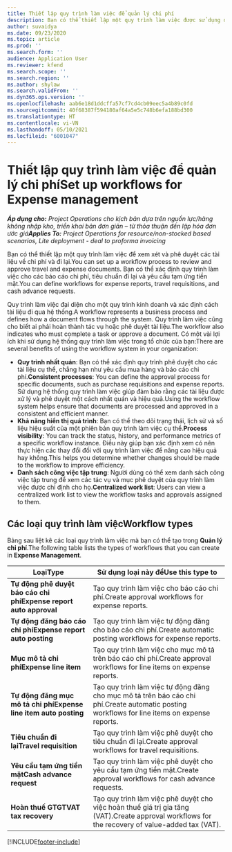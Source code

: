```yaml
---
title: Thiết lập quy trình làm việc để quản lý chi phí
description: Bạn có thể thiết lập một quy trình làm việc được sử dụng để xem xét và phê duyệt các tài liệu về chi phí và đi lại.
author: suvaidya
ms.date: 09/23/2020
ms.topic: article
ms.prod: ''
ms.search.form: ''
audience: Application User
ms.reviewer: kfend
ms.search.scope: ''
ms.search.region: ''
ms.author: shylaw
ms.search.validFrom: ''
ms.dyn365.ops.version: ''
ms.openlocfilehash: aab6e18d1ddcffa57cf7cd4cb09eec5a4b89c0fd
ms.sourcegitcommit: 40f68387f594180af64a5e5c748b6efa188bd300
ms.translationtype: HT
ms.contentlocale: vi-VN
ms.lasthandoff: 05/10/2021
ms.locfileid: "6001047"
---
```

# <a name="set-up-workflows-for-expense-management"></a><span data-ttu-id="276a2-103">Thiết lập quy trình làm việc để quản lý chi phí</span><span class="sxs-lookup"><span data-stu-id="276a2-103">Set up workflows for Expense management</span></span>

<span data-ttu-id="276a2-104">_**Áp dụng cho:** Project Operations cho kịch bản dựa trên nguồn lực/hàng không nhập kho, triển khai bản đơn giản – từ thỏa thuận đến lập hóa đơn ước giá_</span><span class="sxs-lookup"><span data-stu-id="276a2-104">_**Applies To:** Project Operations for resource/non-stocked based scenarios, Lite deployment - deal to proforma invoicing_</span></span>

<span data-ttu-id="276a2-105">Bạn có thể thiết lập một quy trình làm việc để xem xét và phê duyệt các tài liệu về chi phí và đi lại.</span><span class="sxs-lookup"><span data-stu-id="276a2-105">You can set up a workflow process to review and approve travel and expense documents.</span></span> <span data-ttu-id="276a2-106">Bạn có thể xác định quy trình làm việc cho các báo cáo chi phí, tiêu chuẩn đi lại và yêu cầu tạm ứng tiền mặt.</span><span class="sxs-lookup"><span data-stu-id="276a2-106">You can define workflows for expense reports, travel requisitions, and cash advance requests.</span></span>

<span data-ttu-id="276a2-107">Quy trình làm việc đại diện cho một quy trình kinh doanh và xác định cách tài liệu đi qua hệ thống.</span><span class="sxs-lookup"><span data-stu-id="276a2-107">A workflow represents a business process and defines how a document flows through the system.</span></span> <span data-ttu-id="276a2-108">Quy trình làm việc cũng cho biết ai phải hoàn thành tác vụ hoặc phê duyệt tài liệu.</span><span class="sxs-lookup"><span data-stu-id="276a2-108">The workflow also indicates who must complete a task or approve a document.</span></span> <span data-ttu-id="276a2-109">Có một vài lợi ích khi sử dụng hệ thống quy trình làm việc trong tổ chức của bạn:</span><span class="sxs-lookup"><span data-stu-id="276a2-109">There are several benefits of using the workflow system in your organization:</span></span>

- <span data-ttu-id="276a2-110">**Quy trình nhất quán**: Bạn có thể xác định quy trình phê duyệt cho các tài liệu cụ thể, chẳng hạn như yêu cầu mua hàng và báo cáo chi phí.</span><span class="sxs-lookup"><span data-stu-id="276a2-110">**Consistent processes**: You can define the approval process for specific documents, such as purchase requisitions and expense reports.</span></span> <span data-ttu-id="276a2-111">Sử dụng hệ thống quy trình làm việc giúp đảm bảo rằng các tài liệu được xử lý và phê duyệt một cách nhất quán và hiệu quả.</span><span class="sxs-lookup"><span data-stu-id="276a2-111">Using the workflow system helps ensure that documents are processed and approved in a consistent and efficient manner.</span></span>
- <span data-ttu-id="276a2-112">**Khả năng hiển thị quá trình**: Bạn có thể theo dõi trạng thái, lịch sử và số liệu hiệu suất của một phiên bản quy trình làm việc cụ thể.</span><span class="sxs-lookup"><span data-stu-id="276a2-112">**Process visibility**: You can track the status, history, and performance metrics of a specific workflow instance.</span></span> <span data-ttu-id="276a2-113">Điều này giúp bạn xác định xem có nên thực hiện các thay đổi đối với quy trình làm việc để nâng cao hiệu quả hay không.</span><span class="sxs-lookup"><span data-stu-id="276a2-113">This helps you determine whether changes should be made to the workflow to improve efficiency.</span></span>
- <span data-ttu-id="276a2-114">**Danh sách công việc tập trung**: Người dùng có thể xem danh sách công việc tập trung để xem các tác vụ và mục phê duyệt của quy trình làm việc được chỉ định cho họ.</span><span class="sxs-lookup"><span data-stu-id="276a2-114">**Centralized work list**: Users can view a centralized work list to view the workflow tasks and approvals assigned to them.</span></span> 

## <a name="workflow-types"></a><span data-ttu-id="276a2-115">Các loại quy trình làm việc</span><span class="sxs-lookup"><span data-stu-id="276a2-115">Workflow types</span></span>

<span data-ttu-id="276a2-116">Bảng sau liệt kê các loại quy trình làm việc mà bạn có thể tạo trong **Quản lý chi phí**.</span><span class="sxs-lookup"><span data-stu-id="276a2-116">The following table lists the types of workflows that you can create in **Expense Management**.</span></span>


|              <span data-ttu-id="276a2-117"><strong>Loại</strong></span><span class="sxs-lookup"><span data-stu-id="276a2-117"><strong>Type</strong></span></span>              |                   <span data-ttu-id="276a2-118"><strong>Sử dụng loại này để</strong></span><span class="sxs-lookup"><span data-stu-id="276a2-118"><strong>Use this type to</strong></span></span>                   |
|-------------------------------------------------|-----------------------------------------------------------------------|
|   <span data-ttu-id="276a2-119"><strong>Tự động phê duyệt báo cáo chi phí</strong></span><span class="sxs-lookup"><span data-stu-id="276a2-119"><strong>Expense report auto approval</strong></span></span> |            <span data-ttu-id="276a2-120">Tạo quy trình làm việc cho báo cáo chi phí.</span><span class="sxs-lookup"><span data-stu-id="276a2-120">Create approval workflows for expense reports.</span></span>             |
|  <span data-ttu-id="276a2-121"><strong>Tự động đăng báo cáo chi phí</strong></span><span class="sxs-lookup"><span data-stu-id="276a2-121"><strong>Expense report auto posting</strong></span></span>   |        <span data-ttu-id="276a2-122">Tạo quy trình làm việc tự động đăng cho báo cáo chi phí.</span><span class="sxs-lookup"><span data-stu-id="276a2-122">Create automatic posting workflows for expense reports.</span></span>        |
|       <span data-ttu-id="276a2-123"><strong>Mục mô tả chi phí</strong></span><span class="sxs-lookup"><span data-stu-id="276a2-123"><strong>Expense line item</strong></span></span>        |     <span data-ttu-id="276a2-124">Tạo quy trình làm việc cho mục mô tả trên báo cáo chi phí.</span><span class="sxs-lookup"><span data-stu-id="276a2-124">Create approval workflows for line items on expense reports.</span></span>      |
| <span data-ttu-id="276a2-125"><strong>Tự động đăng mục mô tả chi phí</strong></span><span class="sxs-lookup"><span data-stu-id="276a2-125"><strong>Expense line item auto posting</strong></span></span> | <span data-ttu-id="276a2-126">Tạo quy trình làm việc tự động đăng cho mục mô tả trên báo cáo chi phí.</span><span class="sxs-lookup"><span data-stu-id="276a2-126">Create automatic posting workflows for line items on expense reports.</span></span> |
|       <span data-ttu-id="276a2-127"><strong>Tiêu chuẩn đi lại</strong></span><span class="sxs-lookup"><span data-stu-id="276a2-127"><strong>Travel requisition</strong></span></span>       |          <span data-ttu-id="276a2-128">Tạo quy trình làm việc phê duyệt cho tiêu chuẩn đi lại.</span><span class="sxs-lookup"><span data-stu-id="276a2-128">Create approval workflows for travel requisitions.</span></span>           |
|      <span data-ttu-id="276a2-129"><strong>Yêu cầu tạm ứng tiền mặt</strong></span><span class="sxs-lookup"><span data-stu-id="276a2-129"><strong>Cash advance request</strong></span></span>      |         <span data-ttu-id="276a2-130">Tạo quy trình làm việc phê duyệt cho yêu cầu tạm ứng tiền mặt.</span><span class="sxs-lookup"><span data-stu-id="276a2-130">Create approval workflows for cash advance requests.</span></span>          |
|        <span data-ttu-id="276a2-131"><strong>Hoàn thuế GTGT</strong></span><span class="sxs-lookup"><span data-stu-id="276a2-131"><strong>VAT tax recovery</strong></span></span>        | <span data-ttu-id="276a2-132">Tạo quy trình làm việc phê duyệt cho việc hoàn thuế giá trị gia tăng (VAT).</span><span class="sxs-lookup"><span data-stu-id="276a2-132">Create approval workflows for the recovery of value-added tax (VAT).</span></span>  |


[!INCLUDE[footer-include](../includes/footer-banner.md)]